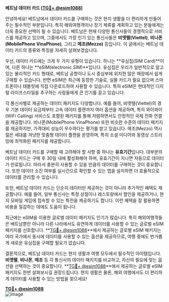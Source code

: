 **베트남 데이터 카드 [[TG💪+ @esim1088](https://t.me/s/esim1088)]**

안녕하세요! 베트남에서 데이터 카드를 구매하는 것은 현지 생활을 더 편리하게 만들어주는 필수적인 부분입니다. 특히 해외여행객이나 장기 체류를 계획하고 있는 분들에게는 더욱 중요한 선택이 될 수 있습니다. 베트남은 현재 다양한 통신사들이 경쟁적으로 서비스를 제공하고 있으며, 그중에서도 가장 인기 있는 통신사들은 **비엣텔(Viettel)**, **비나폰(MobilePhone VinaPhone)**, 그리고 **메조(Mezzo)** 등입니다. 이 글에서는 베트남 데이터 카드의 종류와 특징을 자세히 살펴보겠습니다.

우선, 데이터 카드에는 크게 두 가지 유형이 있습니다. 하나는 **유심칩(SIM Card)**이며, 다른 하나는 **eSIM(electronic SIM)**입니다. 유심칩은 우리가 일반적으로 알고 있는 물리적인 카드 형태로, 베트남 공항이나 도시 중심부에 위치한 많은 매장에서 쉽게 구매할 수 있습니다. 반면 eSIM은 최근에 등장한 기술로, 실물 카드가 필요 없으며 스마트폰이나 태블릿에 직접 다운로드하여 사용할 수 있습니다. 특히 eSIM은 현대적인 디지털 라이프스타일을 추구하는 사람들에게 큰 인기를 끌고 있습니다.

각 통신사별로 제공하는 데이터 패키지도 다양합니다. 예를 들어, 비엣텔(Viettel)의 경우 기본 데이터 요금제부터 고속 데이터 플랜까지 여러 옵션을 제공하며, 특히 와이파이(WiFi Calling) 서비스도 포함된 패키지를 통해 저렴하면서도 안정적인 국제 전화 연결을 제공합니다. 비나폰(MobilePhone VinaPhone) 또한 비슷한 수준의 데이터 패키지를 제공하지만, 가격대비 성능이 우수하다는 평가를 받고 있습니다. 메조(Mezzo) 역시 젊은 세대를 겨냥한 맞춤형 데이터 플랜을 운영하며, 특히 소셜 미디어와 동영상 스트리밍에 최적화된 패키지를 제공합니다.

베트남 데이터 카드를 구매할 때 고려해야 할 사항 중 하나는 **유효기간**입니다. 대부분의 데이터 카드는 구매 후 30일 내에 활성화해야 하며, 유효기간이 지나면 자동으로 데이터가 만료됩니다. 따라서 충분히 사용할 수 있을 만큼의 데이터를 구매하는 것이 중요합니다. 또한 데이터 소진 여부를 실시간으로 확인할 수 있는 앱을 설치하면 더 효율적으로 데이터를 관리할 수 있습니다.

또한, 베트남 데이터 카드는 단순히 데이터만 제공하는 것이 아니라 추가적인 혜택도 제공합니다. 예를 들어, 일부 통신사는 특정 상점이나 레스토랑에서 할인을 제공하거나, 현지 모바일 게임에 접속할 수 있는 특전을 제공하기도 합니다. 이런 혜택을 잘 활용하면 비용을 절감하는 데에도 도움이 됩니다.

최근에는 eSIM을 이용한 글로벌 데이터 패키지도 인기가 많습니다. 특히 해외여행객들은 베트남뿐만 아니라 다른 나라에서도 유연하게 데이터를 사용할 수 있는 글로벌 eSIM 패키지를 선호합니다. **[TG💪+ @esim1088](https://t.me/s/esim1088)**에서 제공하는 글로벌 eSIM 패키지는 여러 국가에서 동시에 데이터를 사용할 수 있는 옵션을 제공하므로, 여행 중에도 번거롭게 새로운 유심칩을 구매할 필요가 없습니다.

결론적으로, 베트남 데이터 카드는 현지 생활과 여행 모두에서 필수적인 아이템입니다. **비엣텔**, **비나폰**, **메조** 등 각 통신사의 데이터 패키지를 비교하고, 자신의 필요에 맞는 옵션을 선택하는 것이 중요합니다. **[TG💪+ @esim1088](https://t.me/s/esim1088)**에서 제공하는 글로벌 eSIM 패키지도 한번 살펴보시길 권장드립니다. 현지 생활은 물론, 해외 여행에서도 더 편리하게 데이터를 사용할 수 있는 방법을 찾으세요!

**[TG💪+ @esim1088](https://t.me/s/esim1088)**  
![Image](https://i.postimg.cc/Y0z9fWf4/image.png)